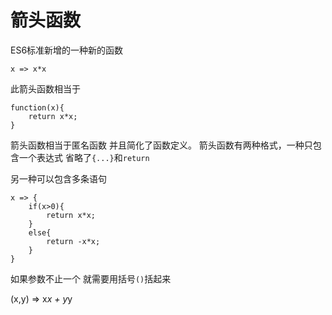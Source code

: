 箭头函数
=====

ES6标准新增的一种新的函数

    x => x*x

此箭头函数相当于

    function(x){
        return x*x;
    }

箭头函数相当于匿名函数 并且简化了函数定义。 箭头函数有两种格式，一种只包含一个表达式 省略了`{...}`和`return`

另一种可以包含多条语句

    x => {
        if(x>0){
            return x*x;
        }
        else{
            return -x*x;
        }
    }

如果参数不止一个 就需要用括号`()`括起来

(x,y) => x*x + y*y 

